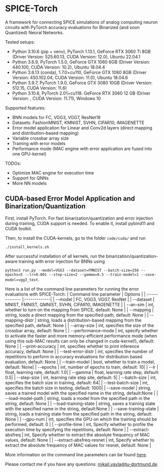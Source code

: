 # SPICE-Torch
A framework for connecting SPICE simulations of analog computing neuron circuits with PyTorch accuracy evaluations for Binarized (and soon Quantized) Neural Networks.

Tested setups:
- Python 3.10.6 (pip + venv), PyTorch 1.13.1, GeForce RTX 3060 Ti 8GB (Driver Version: 525.60.13, CUDA Version: 12.0), Ubuntu 22.04.1
- Python 3.6.9, PyTorch 1.5.0, GeForce GTX 1060 6GB (Driver Version: 440.100, CUDA Version: 10.2), Ubuntu 18.04.4
- Python 3.6.13 (conda), 1.7.0+cu110, GeForce GTX 1080 8GB (Driver Version: 450.102.04, CUDA Version: 11.0), Ubuntu 18.04.6
- Python 3.9.7, PyTorch 1.9.0, GeForce GTX 3080 10GB (Driver Version: 512.15, CUDA Version: 11.6)
- Python 3.10.6, PyTorch 2.01+cu118. GeForce RTX 3060 12 GB (Driver Version: , CUDA Version: 11.71), Windows 10

Supported features:
- BNN models for FC, VGG3, VGG7, ResNet18
- Datasets: FashionMNIST, KMNIST, SVHN, CIFAR10, IMAGENETTE
- Error model application for Linear and Conv2d layers (direct mapping and distribution-based mapping)
- Variable crossbar array size
- Training with error models
- Performance mode (MAC engine with error application are fused into one GPU-kernel)

TODOs:
- Optimize MAC engine for execution time
- Support for QNNs
- More NN models

## CUDA-based Error Model Application and Binarization/Quantization

First, install PyTorch. For fast binarization/quantization and error injection during training, CUDA support is needed. To enable it, install pybind11 and CUDA toolkit.

Then, to install the CUDA-kernels, go to the folder ```code/cuda/``` and run

```./install_kernels.sh```

After successful installation of all kernels, run the binarization/quantization-aware training with error injection for BNNs using

```python3 run.py --model=VGG3 --dataset=FMNIST --batch-size=256 --epochs=5 --lr=0.001 --step-size=2 --gamma=0.5 --train-model=1 --save-model=vgg3_test```.

Here is a list of the command line parameters for running the error evaluations with SPICE-Torch:
| Command line parameter | Options |
| :------------- |:-------------|
| --model      | FC, VGG3, VGG7, ResNet |
| --dataset      | MNIST, FMNIST, QMNIST, SVHN, CIFAR10, IMAGENETTE |
| --an-sim      | int, whether to turn on the mapping from SPICE, default: None |
| --mapping      | string, loads a direct mapping from the specified path, default: None |
| --mapping-distr      | string, loads a distribution-based mapping from the specified path, default: None |
| --array-size      | int, specifies the size of the crossbar array, default: None |
| --performance-mode      | int, specify whether to activate the faster and more memory-efficient performance mode (when using this sub-MAC results can only be changed in cuda-kernel!), default: None |
| --print-accuracy      | int, specifies whether to print inference accuracy, default: None |
| --test-error-distr      | int, specifies the number of repetitions to perform in accuracy evaluations for distribution based evaluation, default: None |
| --train-model      | bool, whether to train a model, default: None|
| --epochs      | int, number of epochs to train, default: 10|
| --lr      | float, learning rate, default: 1.0|
| --gamma      | float, learning rate step, default: 0.5|
| --step-size      | int, learning rate step site, default: 5|
| --batch-size      | int, specifies the batch size in training, default: 64|
| --test-batch-size      | int, specifies the batch size in testing, default: 1000|
| --save-model | string, saves a trained model with the specified name in the string, default:None |
| --load-model-path | string, loads a model from the specified path in the string, default: None |
| --load-training-state | string, saves a training state with the specified name in the string, default:None |
| --save-training-state | string, loads a training state from the specified path in the string, default: None |
| --gpu-num | int, specifies the GPU on which the training should be performed, default: 0 |
| --profile-time | int, Specify whether to profile the execution time by specifying the repetitions, default: None |
| --extract-absfreq | int, Specify whether to extract the absolute frequency of MAC values, default: None |
| --extract-absfreq-resnet | int, Specify whether to extract the absolute frequency of MAC values for resnet, default: None |

More information on the command line parameters can be found [here](https://github.com/myay/IFneuronSPICE/blob/main/code/python/Utils.py#L55).

Please contact me if you have any questions: mikail.yayla@tu-dortmund.de.
